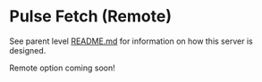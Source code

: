 # Pulse Fetch (Remote)

See parent level [README.md](../README.md) for information on how this server is designed.

Remote option coming soon!